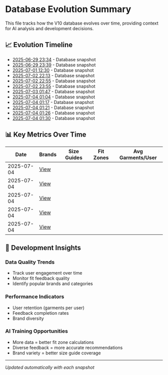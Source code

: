 # Database Evolution Summary

This file tracks how the V10 database evolves over time, providing context for AI analysis and development decisions.

## 📈 Evolution Timeline

- [2025-06-29 23:34](./database_evolution_20250629_233442.md) - Database snapshot
- [2025-06-29 23:39](./database_evolution_20250629_233902.md) - Database snapshot
- [2025-07-01 12:30](./database_evolution_20250701_123002.md) - Database snapshot
- [2025-07-02 22:13](./database_evolution_20250702_221300.md) - Database snapshot
- [2025-07-02 22:55](./database_evolution_20250702_225547.md) - Database snapshot
- [2025-07-02 23:55](./database_evolution_20250702_235502.md) - Database snapshot
- [2025-07-03 01:47](./database_evolution_20250703_014735.md) - Database snapshot
- [2025-07-04 01:04](./database_evolution_20250704_010441.md) - Database snapshot
- [2025-07-04 01:17](./database_evolution_20250704_011715.md) - Database snapshot
- [2025-07-04 01:21](./database_evolution_20250704_012127.md) - Database snapshot
- [2025-07-04 01:26](./database_evolution_20250704_012633.md) - Database snapshot
- [2025-07-04 01:30](./database_evolution_20250704_013055.md) - Database snapshot

## 📊 Key Metrics Over Time

| Date | Brands | Size Guides | Fit Zones | Avg Garments/User |
|------|--------|------------|-----------|-------------------|
| 2025-07-04 | [View](./database_evolution_20250704_010441.md) | | | | |
| 2025-07-04 | [View](./database_evolution_20250704_011715.md) | | | | |
| 2025-07-04 | [View](./database_evolution_20250704_012127.md) | | | | |
| 2025-07-04 | [View](./database_evolution_20250704_012633.md) | | | | |
| 2025-07-04 | [View](./database_evolution_20250704_013055.md) | | | | |

## 🎯 Development Insights

### Data Quality Trends
- Track user engagement over time
- Monitor fit feedback quality
- Identify popular brands and categories

### Performance Indicators
- User retention (garments per user)
- Feedback completion rates
- Brand diversity

### AI Training Opportunities
- More data = better fit zone calculations
- Diverse feedback = more accurate recommendations
- Brand variety = better size guide coverage

---
*Updated automatically with each snapshot*
